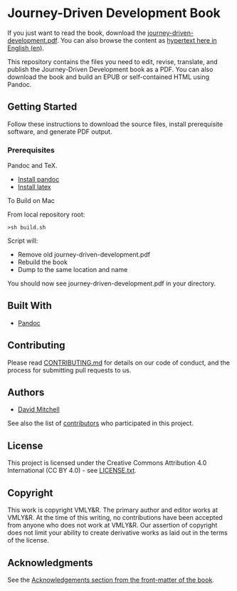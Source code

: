 # Journey-Driven Development Book

If you just want to read the book, download the [journey-driven-development.pdf](raw/main/journey-driven-development.pdf). You can also browse the content as [hypertext here in English (en)](en/00_Front_Matter/001_preface.md). 

This repository contains the files you need to edit, revise, translate, and publish the Journey-Driven Development book as a PDF. You can also download the book and build an EPUB or self-contained HTML using Pandoc.

## Getting Started

Follow these instructions to download the source files, install prerequisite software, and generate PDF output.

### Prerequisites

Pandoc and TeX.

- [Install pandoc](https://pandoc.org/installing.html)
- [Install latex](https://www.latex-project.org/get/)

To Build on Mac

From local repository root:

```
>sh build.sh
```

Script will:

- Remove old journey-driven-development.pdf
- Rebuild the book
- Dump to the same location and name

You should now see journey-driven-development.pdf in your directory.

## Built With

* [Pandoc](https://pandoc.org/)

## Contributing 

Please read [CONTRIBUTING.md](CONTRIBUTING.md) for details on our code of conduct, and the process for submitting pull requests to us.

## Authors

* [David Mitchell](https://github.com/davidmitchell)

See also the list of [contributors](https://github.com/VML/journey-driven-development/graphs/contributors) who participated in this project.

## License

This project is licensed under the Creative Commons Attribution 4.0 International (CC BY 4.0) - see  [LICENSE.txt](LICENSE.txt).

## Copyright

This work is copyright VMLY&R. The primary author and editor works at VMLY&R. At the time of this writing, no contributions have been accepted from anyone who does not work at VMLY&R. Our assertion of copyright does not limit your ability to create derivative works as laid out in the terms of the license.

## Acknowledgments

See the [Acknowledgements section from the front-matter of the book](en/00_Front_Matter/009_acknowledgements.md).
